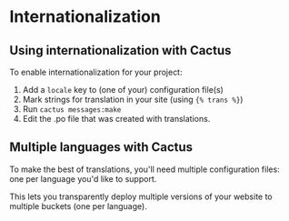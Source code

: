 Internationalization
====================

Using internationalization with Cactus
--------------------------------------

To enable internationalization for your project:

  1. Add a `locale` key to (one of your) configuration file(s)
  2. Mark strings for translation in your site (using `{% trans %}`)
  3. Run `cactus messages:make`
  4. Edit the .po file that was created with translations.


Multiple languages with Cactus
------------------------------

To make the best of translations, you'll need multiple configuration files: one per language you'd like to support.

This lets you transparently deploy multiple versions of your website to multiple buckets (one per language).
